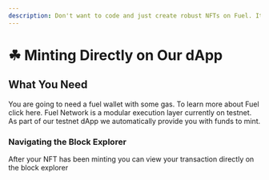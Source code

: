```yaml
---
description: Don't want to code and just create robust NFTs on Fuel. Its easy on our app.
---
```


# ☘ Minting Directly on Our dApp

## What You Need

You are going to need a fuel wallet with some gas. To learn more about Fuel click here. Fuel Network is a modular execution layer currently on testnet. As part of our testnet dApp we automatically provide you with funds to mint.&#x20;

### Navigating the Block Explorer

After your NFT has been minting you can view your transaction directly on the block explorer

